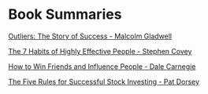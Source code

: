# Book Summaries

[Outliers: The Story of Success - Malcolm Gladwell](Outliers_The_Story_of_Success.md)

[The 7 Habits of Highly Effective People - Stephen Covey](7_habits_of_highly_effective_people.md)

[How to Win Friends and Influence People - Dale Carnegie](How_to_Win_Friends_and_Influence_People.md)

[The Five Rules for Successful Stock Investing - Pat Dorsey](The_Five_Rules_for_Successful_Stock_Investing.md)

